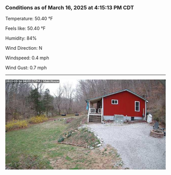 ### Conditions as of March 16, 2025 at 4:15:13 PM CDT 

Temperature: 50.40 &deg;F

Feels like: 50.40 &deg;F

Humidity: 84%

Wind Direction: N

Windspeed: 0.4 mph

Wind Gust: 0.7 mph

---

<img src="./images/latest.jpeg"/>

